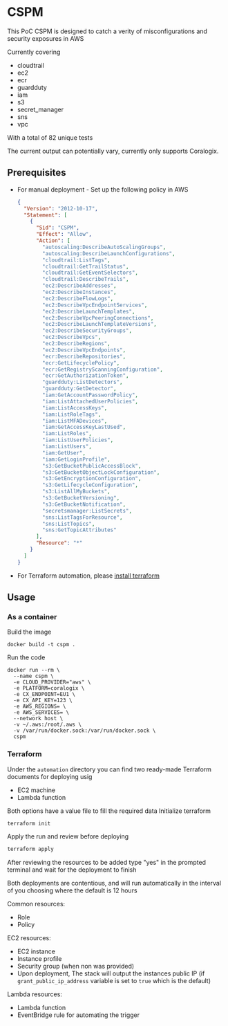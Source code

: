 # CSPM
This PoC CSPM is designed to catch a verity of misconfigurations and security exposures in AWS

Currently covering
* cloudtrail
* ec2
* ecr
* guardduty
* iam
* s3
* secret_manager
* sns
* vpc

With a total of 82 unique tests 

The current output can potentially vary, currently only supports Coralogix.  
## Prerequisites 
* For manual deployment - Set up the following policy in AWS 
    ```json
    {
      "Version": "2012-10-17",
      "Statement": [
        {
          "Sid": "CSPM",
          "Effect": "Allow",
          "Action": [
            "autoscaling:DescribeAutoScalingGroups",
            "autoscaling:DescribeLaunchConfigurations",
            "cloudtrail:ListTags",
            "cloudtrail:GetTrailStatus",
            "cloudtrail:GetEventSelectors",
            "cloudtrail:DescribeTrails",
            "ec2:DescribeAddresses",
            "ec2:DescribeInstances",
            "ec2:DescribeFlowLogs",
            "ec2:DescribeVpcEndpointServices",
            "ec2:DescribeLaunchTemplates",
            "ec2:DescribeVpcPeeringConnections",
            "ec2:DescribeLaunchTemplateVersions",
            "ec2:DescribeSecurityGroups",
            "ec2:DescribeVpcs",
            "ec2:DescribeRegions",
            "ec2:DescribeVpcEndpoints",
            "ecr:DescribeRepositories",
            "ecr:GetLifecyclePolicy",
            "ecr:GetRegistryScanningConfiguration",
            "ecr:GetAuthorizationToken",
            "guardduty:ListDetectors",
            "guardduty:GetDetector",
            "iam:GetAccountPasswordPolicy",
            "iam:ListAttachedUserPolicies",
            "iam:ListAccessKeys",
            "iam:ListRoleTags",
            "iam:ListMFADevices",
            "iam:GetAccessKeyLastUsed",
            "iam:ListRoles",
            "iam:ListUserPolicies",
            "iam:ListUsers",
            "iam:GetUser",
            "iam:GetLoginProfile",
            "s3:GetBucketPublicAccessBlock",
            "s3:GetBucketObjectLockConfiguration",
            "s3:GetEncryptionConfiguration",
            "s3:GetLifecycleConfiguration",
            "s3:ListAllMyBuckets",
            "s3:GetBucketVersioning",
            "s3:GetBucketNotification",
            "secretsmanager:ListSecrets",
            "sns:ListTagsForResource",
            "sns:ListTopics",
            "sns:GetTopicAttributes"
          ],
          "Resource": "*"
        }
      ]
    }
    ```
* For Terraform automation, please [install terraform](https://developer.hashicorp.com/terraform/tutorials/aws-get-started/install-cli)

## Usage
### As a container
Build the image
```shell
docker build -t cspm .
```

Run the code
```shell
docker run --rm \
  --name cspm \
  -e CLOUD_PROVIDER="aws" \
  -e PLATFORM=coralogix \
  -e CX_ENDPOINT=EU1 \
  -e CX_API_KEY=123 \
  -e AWS_REGIONS= \
  -e AWS_SERVICES= \
  --network host \
  -v ~/.aws:/root/.aws \
  -v /var/run/docker.sock:/var/run/docker.sock \
  cspm
```

### Terraform
Under the `automation` directory you can find two ready-made Terraform documents for deploying usig
* EC2 machine
* Lambda function

Both options have a value file to fill the required data
Initialize terraform 
```bash
terraform init
```
Apply the run and review before deploying
```bash
terraform apply
```

After reviewing the resources to be added type "yes" in the prompted terminal and wait for the deployment to finish

Both deployments are contentious, and will run automatically in the interval of you choosing where the default is 12 hours

Common resources:
- Role
- Policy

EC2 resources:
- EC2 instance
- Instance profile
- Security group (when non was provided)
- Upon deployment, The stack will output the instances public IP (if `grant_public_ip_address` variable is set to `true` which is the default)

Lambda resources:
- Lambda function
- EventBridge rule for automating the trigger
